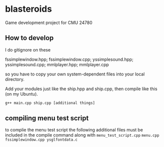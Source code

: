 # blasteroids

Game development project for CMU 24780

## How to develop

I do
gitignore on these

fssimplewindow.hpp;
fssimplewindow.cpp;
yssimplesound.hpp;
yssimplesound.cpp;
mmlplayer.hpp;
mmlplayer.cpp

so you have to copy your own system-dependent files into your local directory.

Add your modules just like the ship.hpp and ship.cpp, then compile like this (on my Ubuntu).

```bash
g++ main.cpp ship.cpp [additional things]
```

## compiling menu test script

to complie the menu test script the following additional files must be included in the compile command along with `menu_test_script.cpp`
`menu.cpp fssimplewindow.cpp ysglfontdata.c`
